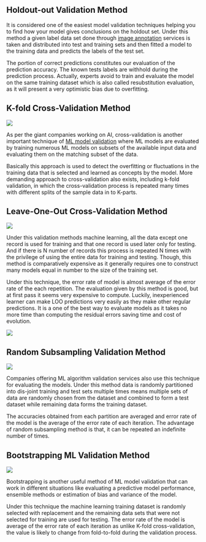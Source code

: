 ## Holdout-out Validation Method

It is considered one of the easiest model validation techniques helping you to find how your model gives conclusions on the holdout set. Under this method a given label data set done through [image annotation](https://www.cogitotech.com/services/image-annotation/) services is taken and distributed into test and training sets and then fitted a model to the training data and predicts the labels of the test set.

The portion of correct predictions constitutes our evaluation of the prediction accuracy. The known tests labels are withhold during the prediction process. Actually, experts avoid to train and evaluate the model on the same training dataset which is also called resubstitution evaluation, as it will present a very optimistic bias due to overfitting.

## K-fold Cross-Validation Method

![](https://miro.medium.com/max/1276/1*rSx5P5kThgUYMMnxJLz_pg.png)

As per the giant companies working on AI, cross-validation is another important technique of [ML model validation](https://www.cogitotech.com/ml-model-validation-services/) where ML models are evaluated by training numerous ML models on subsets of the available input data and evaluating them on the matching subset of the data.

Basically this approach is used to detect the overfitting or fluctuations in the training data that is selected and learned as concepts by the model. More demanding approach to cross-validation also exists, including k-fold validation, in which the cross-validation process is repeated many times with different splits of the sample data in to K-parts.

## Leave-One-Out Cross-Validation Method

![](https://miro.medium.com/max/1400/1*d1fT_8rI-8Z5iv2Mbz2rBw.png)

Under this validation methods machine learning, all the data except one record is used for training and that one record is used later only for testing. And if there is N number of records this process is repeated N times with the privilege of using the entire data for training and testing. Though, this method is comparatively expensive as it generally requires one to construct many models equal in number to the size of the training set.

Under this technique, the error rate of model is almost average of the error rate of the each repetition. The evaluation given by this method is good, but at first pass it seems very expensive to compute. Luckily, inexperienced learner can make LOO predictions very easily as they make other regular predictions. It is a one of the best way to evaluate models as it takes no more time than computing the residual errors saving time and cost of evolution.

![](https://miro.medium.com/max/1400/1*6B1HwLGxT5Zs0L_ftOFftw.png)

## Random Subsampling Validation Method

![](https://miro.medium.com/max/1320/1*uYZ-CURX3mlplvazCnwYPw.png)

Companies offering ML algorithm validation services also use this technique for evaluating the models. Under this method data is randomly partitioned into dis-joint training and test sets multiple times means multiple sets of data are randomly chosen from the dataset and combined to form a test dataset while remaining data forms the training dataset.

The accuracies obtained from each partition are averaged and error rate of the model is the average of the error rate of each iteration. The advantage of random subsampling method is that, it can be repeated an indefinite number of times.

## Bootstrapping ML Validation Method

![](https://miro.medium.com/max/1060/1*YV65hXhLVgOWYelDnMioCw.png)

Bootstrapping is another useful method of ML model validation that can work in different situations like evaluating a predictive model performance, ensemble methods or estimation of bias and variance of the model.

Under this technique the machine learning training dataset is randomly selected with replacement and the remaining data sets that were not selected for training are used for testing. The error rate of the model is average of the error rate of each iteration as unlike K-fold cross-validation, the value is likely to change from fold-to-fold during the validation process.